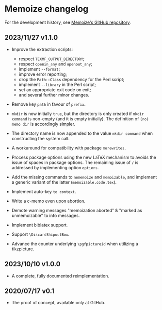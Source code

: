 # Memoize changelog

For the development history, see [Memoize's GitHub
repository](https://github.com/sasozivanovic/memoize).

## 2023/11/27 v1.1.0

* Improve the extraction scripts:
  * respect `TEXMF_OUTPUT_DIRECTORY`;
  * respect `openin_any` and `openout_any`;
  * implement `--format`;
  * improve error reporting;
  * drop the `Path::Class` dependency for the Perl script;
  * implement `--library` in the Perl script;
  * set an appropriate exit code on exit;
  * and several further minor changes.

* Remove key `path` in favour of `prefix`. 

* `mkdir` is now initially `true`, but the directory is only created if `mkdir
  command` is non-empty (and it is empty initially).  The definition of `(no)
  memo dir` is accordingly simpler.

* The directory name is now appended to the value `mkdir command` when
  constructing the system call.

* A workaround for compatibility with package `morewrites`.

* Process package options using the new LaTeX mechanism to avoids the issue of
  spaces in package options.  The remaining issue of `/` is addressed by
  implementing option `options`.

* Add the missing commands to `nomemoize` and `memoizable`, and implement a
  generic variant of the latter (`memoizable.code.tex`).

* Implement auto-key `to context`.

* Write a c-memo even upon abortion.

* Demote warning messages "memoization aborted" & "marked as unmemoizable" to
  info messages.

* Implement biblatex support.

* Support `\DiscardShipoutBox`.

* Advance the counter underlying `\pgfpictureid` when utilizing a tikzpicture.

## 2023/10/10 v1.0.0

* A complete, fully documented reimplementation.

## 2020/07/17 v0.1

* The proof of concept, available only at GitHub.

